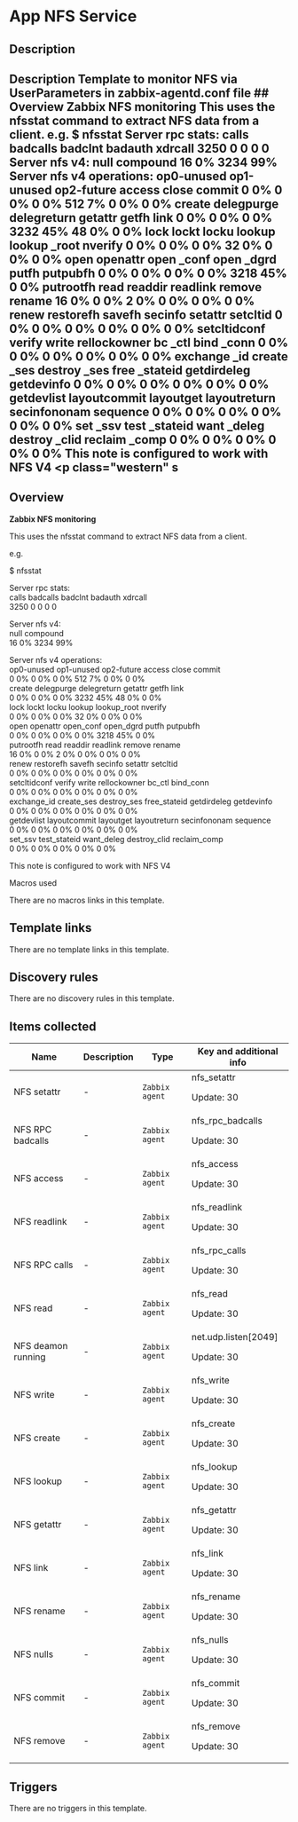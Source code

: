 # App NFS Service

## Description

## Description Template to monitor NFS via UserParameters in zabbix-agentd.conf file ## Overview **Zabbix NFS monitoring** This uses the nfsstat command to extract NFS data from a client. e.g. $ nfsstat Server rpc stats: calls badcalls badclnt badauth xdrcall 3250 0 0 0 0 Server nfs v4: null compound 16 0% 3234 99% Server nfs v4 operations: op0-unused op1-unused op2-future access close commit 0 0% 0 0% 0 0% 512 7% 0 0% 0 0% create delegpurge delegreturn getattr getfh link 0 0% 0 0% 0 0% 3232 45% 48 0% 0 0% lock lockt locku lookup lookup _root nverify 0 0% 0 0% 0 0% 32 0% 0 0% 0 0% open openattr open _conf open _dgrd putfh putpubfh 0 0% 0 0% 0 0% 0 0% 3218 45% 0 0% putrootfh read readdir readlink remove rename 16 0% 0 0% 2 0% 0 0% 0 0% 0 0% renew restorefh savefh secinfo setattr setcltid 0 0% 0 0% 0 0% 0 0% 0 0% 0 0% setcltidconf verify write rellockowner bc _ctl bind _conn 0 0% 0 0% 0 0% 0 0% 0 0% 0 0% exchange _id create _ses destroy _ses free _stateid getdirdeleg getdevinfo 0 0% 0 0% 0 0% 0 0% 0 0% 0 0% getdevlist layoutcommit layoutget layoutreturn secinfononam sequence 0 0% 0 0% 0 0% 0 0% 0 0% 0 0% set _ssv test _stateid want _deleg destroy _clid reclaim _comp 0 0% 0 0% 0 0% 0 0% 0 0% This note is configured to work with NFS V4 <p class="western" s 

## Overview

 


**Zabbix NFS monitoring**


 


This uses the nfsstat command to extract NFS data from a client.


e.g.


$ nfsstat


  
Server rpc stats:  
calls badcalls badclnt badauth xdrcall  
3250 0 0 0 0   
  
Server nfs v4:  
null compound   
16 0% 3234 99%   
  
Server nfs v4 operations:  
op0-unused op1-unused op2-future access close commit   
0 0% 0 0% 0 0% 512 7% 0 0% 0 0%   
create delegpurge delegreturn getattr getfh link   
0 0% 0 0% 0 0% 3232 45% 48 0% 0 0%   
lock lockt locku lookup lookup\_root nverify   
0 0% 0 0% 0 0% 32 0% 0 0% 0 0%   
open openattr open\_conf open\_dgrd putfh putpubfh   
0 0% 0 0% 0 0% 0 0% 3218 45% 0 0%   
putrootfh read readdir readlink remove rename   
16 0% 0 0% 2 0% 0 0% 0 0% 0 0%   
renew restorefh savefh secinfo setattr setcltid   
0 0% 0 0% 0 0% 0 0% 0 0% 0 0%   
setcltidconf verify write rellockowner bc\_ctl bind\_conn   
0 0% 0 0% 0 0% 0 0% 0 0% 0 0%   
exchange\_id create\_ses destroy\_ses free\_stateid getdirdeleg getdevinfo   
0 0% 0 0% 0 0% 0 0% 0 0% 0 0%   
getdevlist layoutcommit layoutget layoutreturn secinfononam sequence   
0 0% 0 0% 0 0% 0 0% 0 0% 0 0%   
set\_ssv test\_stateid want\_deleg destroy\_clid reclaim\_comp   
0 0% 0 0% 0 0% 0 0% 0 0%   



This note is configured to work with NFS V4


 


 


<p class="western" s



## Macros used

There are no macros links in this template.

## Template links

There are no template links in this template.

## Discovery rules

There are no discovery rules in this template.

## Items collected

|Name|Description|Type|Key and additional info|
|----|-----------|----|----|
|NFS setattr|<p>-</p>|`Zabbix agent`|nfs_setattr<p>Update: 30</p>|
|NFS RPC badcalls|<p>-</p>|`Zabbix agent`|nfs_rpc_badcalls<p>Update: 30</p>|
|NFS access|<p>-</p>|`Zabbix agent`|nfs_access<p>Update: 30</p>|
|NFS readlink|<p>-</p>|`Zabbix agent`|nfs_readlink<p>Update: 30</p>|
|NFS RPC calls|<p>-</p>|`Zabbix agent`|nfs_rpc_calls<p>Update: 30</p>|
|NFS read|<p>-</p>|`Zabbix agent`|nfs_read<p>Update: 30</p>|
|NFS deamon running|<p>-</p>|`Zabbix agent`|net.udp.listen[2049]<p>Update: 30</p>|
|NFS write|<p>-</p>|`Zabbix agent`|nfs_write<p>Update: 30</p>|
|NFS create|<p>-</p>|`Zabbix agent`|nfs_create<p>Update: 30</p>|
|NFS lookup|<p>-</p>|`Zabbix agent`|nfs_lookup<p>Update: 30</p>|
|NFS getattr|<p>-</p>|`Zabbix agent`|nfs_getattr<p>Update: 30</p>|
|NFS link|<p>-</p>|`Zabbix agent`|nfs_link<p>Update: 30</p>|
|NFS rename|<p>-</p>|`Zabbix agent`|nfs_rename<p>Update: 30</p>|
|NFS nulls|<p>-</p>|`Zabbix agent`|nfs_nulls<p>Update: 30</p>|
|NFS commit|<p>-</p>|`Zabbix agent`|nfs_commit<p>Update: 30</p>|
|NFS remove|<p>-</p>|`Zabbix agent`|nfs_remove<p>Update: 30</p>|
## Triggers

There are no triggers in this template.

